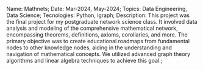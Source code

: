 Name: Mathnets;
Date: Mar-2024, May-2024;
Topics: Data Engineering, Data Science;
Tecnologies: Python, igraph;
Description: This project was the final project for my postgraduate network science class. It involved data analysis and modeling of the comprehensive mathematical network, encompassing theorems, definitions, axioms, corollaries, and more. The primary objective was to create educational roadmaps from fundamental nodes to other knowledge nodes, aiding in the understanding and navigation of mathematical concepts. We utilized advanced graph theory algorithms and linear algebra techniques to achieve this goal.;